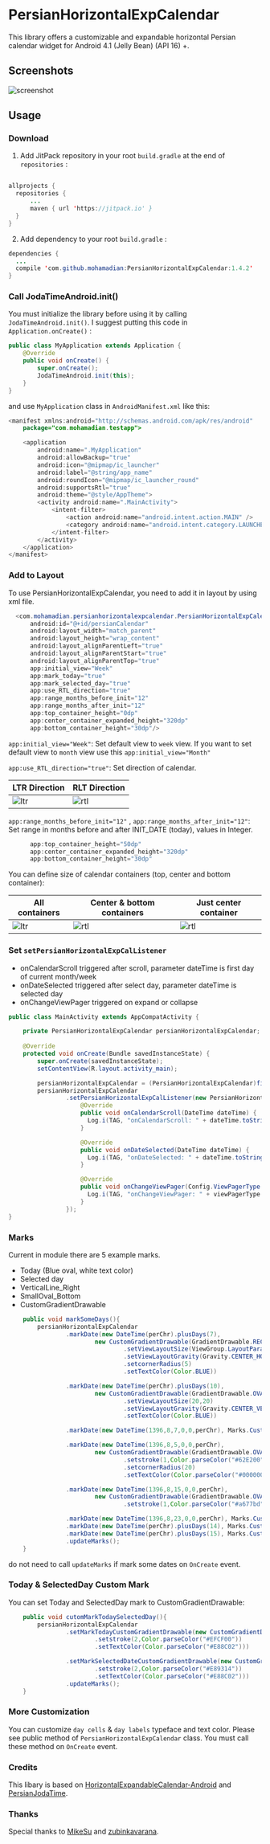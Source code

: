# PersianHorizontalExpCalendar

This library offers a customizable and expandable horizontal Persian calendar widget for Android 4.1 (Jelly Bean) (API 16) +.

## Screenshots
![screenshot ](./screenshot/gif01.gif)

## Usage

### Download

1) Add JitPack repository in your root `build.gradle` at the end of `repositories` :

```java

allprojects {
  repositories {
      ...
      maven { url 'https://jitpack.io' }
  }
}

```
 
2) Add dependency to your root `build.gradle` :

```java
dependencies {
  ...
  compile 'com.github.mohamadian:PersianHorizontalExpCalendar:1.4.2'
}
```

### Call JodaTimeAndroid.init()
You must initialize the library before using it by calling `JodaTimeAndroid.init()`. I suggest putting this code in `Application.onCreate()` :

```java
public class MyApplication extends Application {
    @Override
    public void onCreate() {
        super.onCreate();
        JodaTimeAndroid.init(this);
    }
}
```

and use `MyApplication` class in `AndroidManifest.xml` like this:
```java
<manifest xmlns:android="http://schemas.android.com/apk/res/android"
    package="com.mohamadian.testapp">

    <application
        android:name=".MyApplication"
        android:allowBackup="true"
        android:icon="@mipmap/ic_launcher"
        android:label="@string/app_name"
        android:roundIcon="@mipmap/ic_launcher_round"
        android:supportsRtl="true"
        android:theme="@style/AppTheme">
        <activity android:name=".MainActivity">
            <intent-filter>
                <action android:name="android.intent.action.MAIN" />
                <category android:name="android.intent.category.LAUNCHER" />
            </intent-filter>
        </activity>
    </application>
</manifest>
```

### Add to Layout
To use PersianHorizontalExpCalendar, you need to add it in layout by using xml file.

```java
  <com.mohamadian.persianhorizontalexpcalendar.PersianHorizontalExpCalendar
      android:id="@+id/persianCalendar"
      android:layout_width="match_parent"
      android:layout_height="wrap_content"
      android:layout_alignParentLeft="true"
      android:layout_alignParentStart="true"
      android:layout_alignParentTop="true"
      app:initial_view="Week"
      app:mark_today="true"
      app:mark_selected_day="true"
      app:use_RTL_direction="true"
      app:range_months_before_init="12"
      app:range_months_after_init="12"
      app:top_container_height="0dp"
      app:center_container_expanded_height="320dp"
      app:bottom_container_height="30dp"/>
```

`app:initial_view="Week"`: Set default view to `week` view. If you want to set default view to `month` view use this `app:initial_view="Month"`

`app:use_RTL_direction="true"`: Set direction of calendar. 

LTR Direction | RLT Direction
---- | ----
![ltr](./screenshot/gif02_ltr.gif) | ![rtl](./screenshot/gif02_rtl.gif)

`app:range_months_before_init="12"` , `app:range_months_after_init="12"`: Set range in months before and after INIT_DATE (today), values in Integer.

```java
      app:top_container_height="50dp"
      app:center_container_expanded_height="320dp"
      app:bottom_container_height="30dp"
```
You can define size of calendar containers (top, center and bottom container):

All containers | Center & bottom containers | Just center container
---- | ---- | ----
![ltr](./screenshot/jpg01.jpg) | ![rtl](./screenshot/jpg02.jpg) | ![rtl](./screenshot/jpg03.jpg)

### Set `setPersianHorizontalExpCalListener`

* onCalendarScroll triggered after scroll, parameter dateTime is first day of current month/week
* onDateSelected triggered after select day, parameter dateTime is selected day
* onChangeViewPager triggered on expand or collapse

```java
public class MainActivity extends AppCompatActivity {

    private PersianHorizontalExpCalendar persianHorizontalExpCalendar;
    
    @Override
    protected void onCreate(Bundle savedInstanceState) {
        super.onCreate(savedInstanceState);
        setContentView(R.layout.activity_main);

        persianHorizontalExpCalendar = (PersianHorizontalExpCalendar)findViewById(R.id.persianCalendar);
        persianHorizontalExpCalendar
                .setPersianHorizontalExpCalListener(new PersianHorizontalExpCalendar.PersianHorizontalExpCalListener() {
                    @Override
                    public void onCalendarScroll(DateTime dateTime) {
                      Log.i(TAG, "onCalendarScroll: " + dateTime.toString());
                    }

                    @Override
                    public void onDateSelected(DateTime dateTime) {
                      Log.i(TAG, "onDateSelected: " + dateTime.toString());
                    }

                    @Override
                    public void onChangeViewPager(Config.ViewPagerType viewPagerType) {
                      Log.i(TAG, "onChangeViewPager: " + viewPagerType.name());
                    }
                });
}
```

### Marks
Current in module there are 5 example marks.

* Today (Blue oval, white text color)
* Selected day
* VerticalLine_Right
* SmallOval_Bottom
* CustomGradientDrawable

```java
    public void markSomeDays(){
        persianHorizontalExpCalendar
                .markDate(new DateTime(perChr).plusDays(7),
                        new CustomGradientDrawable(GradientDrawable.RECTANGLE, Color.BLACK)
                                .setViewLayoutSize(ViewGroup.LayoutParams.MATCH_PARENT,10)
                                .setViewLayoutGravity(Gravity.CENTER_HORIZONTAL | Gravity.BOTTOM)
                                .setcornerRadius(5)
                                .setTextColor(Color.BLUE))

                .markDate(new DateTime(perChr).plusDays(10),
                        new CustomGradientDrawable(GradientDrawable.OVAL, Color.BLACK)
                                .setViewLayoutSize(20,20)
                                .setViewLayoutGravity(Gravity.CENTER_VERTICAL | Gravity.RIGHT)
                                .setTextColor(Color.BLUE))

                .markDate(new DateTime(1396,8,7,0,0,perChr), Marks.CustomMarks.VerticalLine_Right, Color.parseColor("#b4e391"))

                .markDate(new DateTime(1396,8,5,0,0,perChr),
                        new CustomGradientDrawable(GradientDrawable.OVAL, new int[] {Color.parseColor("#35b4e391"), Color.parseColor("#5561c419"), Color.parseColor("#35b4e391")})
                                .setstroke(1,Color.parseColor("#62E200"))
                                .setcornerRadius(20)
                                .setTextColor(Color.parseColor("#000000")))

                .markDate(new DateTime(1396,8,15,0,0,perChr),
                        new CustomGradientDrawable(GradientDrawable.OVAL, Color.parseColor("#35a677bd"))
                                .setstroke(1,Color.parseColor("#a677bd")))

                .markDate(new DateTime(1396,8,23,0,0,perChr), Marks.CustomMarks.SmallOval_Bottom, Color.GREEN)
                .markDate(new DateTime(perChr).plusDays(14), Marks.CustomMarks.SmallOval_Bottom)
                .markDate(new DateTime(perChr).plusDays(15), Marks.CustomMarks.VerticalLine_Right)
                .updateMarks();
    }
```

do not need to call `updateMarks` if mark some dates on `OnCreate` event.

### Today & SelectedDay Custom Mark
You can set Today and SelectedDay mark to CustomGradientDrawable:

```java
    public void cutomMarkTodaySelectedDay(){
        persianHorizontalExpCalendar
                .setMarkTodayCustomGradientDrawable(new CustomGradientDrawable(GradientDrawable.OVAL, new int[] {Color.parseColor("#55fefcea"), Color.parseColor("#55f1da36"), Color.parseColor("#55fefcea")})
                        .setstroke(2,Color.parseColor("#EFCF00"))
                        .setTextColor(Color.parseColor("#E88C02")))

                .setMarkSelectedDateCustomGradientDrawable(new CustomGradientDrawable(GradientDrawable.OVAL, new int[] {Color.parseColor("#55f3e2c7"), Color.parseColor("#55b68d4c"), Color.parseColor("#55e9d4b3")})
                        .setstroke(2,Color.parseColor("#E89314"))
                        .setTextColor(Color.parseColor("#E88C02")))
                .updateMarks();
    }
```

### More Customization
You can customize `day cells` & `day labels` typeface and text color. Please see public method of `PersianHorizontalExpCalendar` class. 
You must call these method on `OnCreate` event.

### Credits 
This libary is based on [HorizontalExpandableCalendar-Android](https://github.com/sulo61/HorizontalExpandableCalendar-Android) and [PersianJodaTime](https://github.com/mohamadian/PersianJodaTime).

### Thanks
Special thanks to [MikeSu](https://github.com/sulo61) and [zubinkavarana](https://github.com/zubinkavarana).

